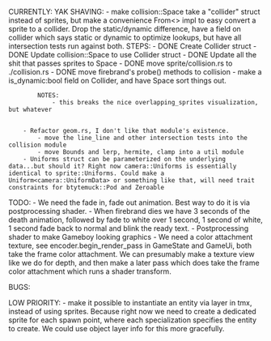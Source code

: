 CURRENTLY:
    YAK SHAVING:
        - make collision::Space take a "collider" struct instead of sprites, but make a convenience From<> impl to easy convert a sprite to a collider. Drop the static/dynamic difference, have a field on collider which says static or dynamic to optimize lookups, but have all intersection tests run against both.
            STEPS:
                - DONE Create Collider struct
                - DONE Update collision::Space to use Collider struct
                - DONE Update all the shit that passes sprites to Space
                - DONE move sprite/collision.rs to ./collision.rs
                - DONE move firebrand's probe() methods to collision
                - make a is_dynamic:bool field on Collider, and have Space sort things out.

            NOTES:
                - this breaks the nice overlapping_sprites visualization, but whatever


        - Refactor geom.rs, I don't like that module's existence.
            - move the line_line and other intersection tests into the collision module
            - move Bounds and lerp, hermite, clamp into a util module
        - Uniforms struct can be parameterized on the underlying data...but should it? Right now camera::Uniforms is essentially identical to sprite::Uniforms. Could make a Uniform<camera::UniformData> or something like that, will need trait constraints for btytemuck::Pod and Zeroable

TODO:
    - We need the fade in, fade out animation. Best way to do it is via postprocessing shader.
        - When firebrand dies we have 3 seconds of the death animation, followed by fade to white over 1 second, 1 second of white, 1 second fade back to normal and blink the ready text.
    - Postprocessing shader to make Gameboy looking graphics
        - We need a color attachment texture, see  encoder.begin_render_pass in GameState and GameUi, both take the frame color attachment. We can presumably make a texture view like we do for depth, and then make a later pass which does take the frame color attachment which runs a shader transform.

BUGS:

LOW PRIORITY:
    - make it possible to instantiate an entity via <object> layer in tmx, instead of using sprites. Because right now we need to create a dedicated sprite for each spawn point, where each specialization specifies the entity to create. We could use object layer info for this more gracefully.
